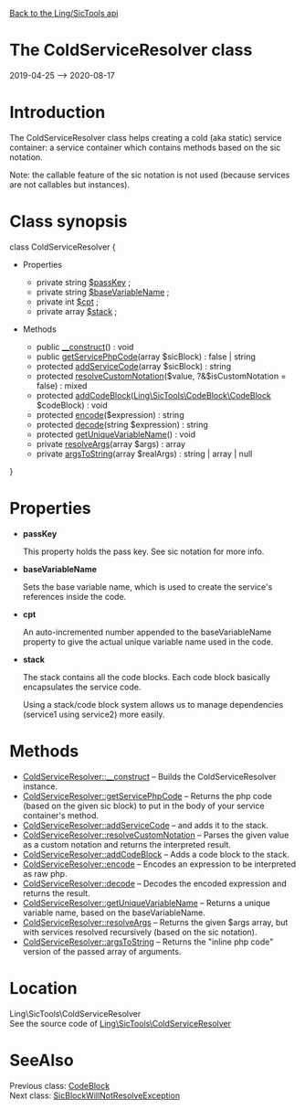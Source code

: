[Back to the Ling/SicTools api](https://github.com/lingtalfi/SicTools/blob/master/doc/api/Ling/SicTools.md)



The ColdServiceResolver class
================
2019-04-25 --> 2020-08-17






Introduction
============

The ColdServiceResolver class helps creating a cold (aka static) service container: a service container
which contains methods based on the sic notation.



Note: the callable feature of the sic notation is not used (because services are not callables but instances).



Class synopsis
==============


class <span class="pl-k">ColdServiceResolver</span>  {

- Properties
    - private string [$passKey](#property-passKey) ;
    - private string [$baseVariableName](#property-baseVariableName) ;
    - private int [$cpt](#property-cpt) ;
    - private array [$stack](#property-stack) ;

- Methods
    - public [__construct](https://github.com/lingtalfi/SicTools/blob/master/doc/api/Ling/SicTools/ColdServiceResolver/__construct.md)() : void
    - public [getServicePhpCode](https://github.com/lingtalfi/SicTools/blob/master/doc/api/Ling/SicTools/ColdServiceResolver/getServicePhpCode.md)(array $sicBlock) : false | string
    - protected [addServiceCode](https://github.com/lingtalfi/SicTools/blob/master/doc/api/Ling/SicTools/ColdServiceResolver/addServiceCode.md)(array $sicBlock) : string
    - protected [resolveCustomNotation](https://github.com/lingtalfi/SicTools/blob/master/doc/api/Ling/SicTools/ColdServiceResolver/resolveCustomNotation.md)($value, ?&$isCustomNotation = false) : mixed
    - protected [addCodeBlock](https://github.com/lingtalfi/SicTools/blob/master/doc/api/Ling/SicTools/ColdServiceResolver/addCodeBlock.md)([Ling\SicTools\CodeBlock\CodeBlock](https://github.com/lingtalfi/SicTools/blob/master/doc/api/Ling/SicTools/CodeBlock/CodeBlock.md) $codeBlock) : void
    - protected [encode](https://github.com/lingtalfi/SicTools/blob/master/doc/api/Ling/SicTools/ColdServiceResolver/encode.md)($expression) : string
    - protected [decode](https://github.com/lingtalfi/SicTools/blob/master/doc/api/Ling/SicTools/ColdServiceResolver/decode.md)(string $expression) : string
    - protected [getUniqueVariableName](https://github.com/lingtalfi/SicTools/blob/master/doc/api/Ling/SicTools/ColdServiceResolver/getUniqueVariableName.md)() : void
    - private [resolveArgs](https://github.com/lingtalfi/SicTools/blob/master/doc/api/Ling/SicTools/ColdServiceResolver/resolveArgs.md)(array $args) : array
    - private [argsToString](https://github.com/lingtalfi/SicTools/blob/master/doc/api/Ling/SicTools/ColdServiceResolver/argsToString.md)(array $realArgs) : string | array | null

}




Properties
=============

- <span id="property-passKey"><b>passKey</b></span>

    This property holds the pass key.
    See sic notation for more info.
    
    

- <span id="property-baseVariableName"><b>baseVariableName</b></span>

    Sets the base variable name, which is used to create the service's references inside the code.
    
    

- <span id="property-cpt"><b>cpt</b></span>

    An auto-incremented number appended to the baseVariableName property to give the actual unique variable name
    used in the code.
    
    

- <span id="property-stack"><b>stack</b></span>

    The stack contains all the code blocks.
    Each code block basically encapsulates the service code.
    
    Using a stack/code block system allows us to manage dependencies (service1 using service2) more easily.
    
    



Methods
==============

- [ColdServiceResolver::__construct](https://github.com/lingtalfi/SicTools/blob/master/doc/api/Ling/SicTools/ColdServiceResolver/__construct.md) &ndash; Builds the ColdServiceResolver instance.
- [ColdServiceResolver::getServicePhpCode](https://github.com/lingtalfi/SicTools/blob/master/doc/api/Ling/SicTools/ColdServiceResolver/getServicePhpCode.md) &ndash; Returns the php code (based on the given sic block) to put in the body of your service container's method.
- [ColdServiceResolver::addServiceCode](https://github.com/lingtalfi/SicTools/blob/master/doc/api/Ling/SicTools/ColdServiceResolver/addServiceCode.md) &ndash; and adds it to the stack.
- [ColdServiceResolver::resolveCustomNotation](https://github.com/lingtalfi/SicTools/blob/master/doc/api/Ling/SicTools/ColdServiceResolver/resolveCustomNotation.md) &ndash; Parses the given value as a custom notation and returns the interpreted result.
- [ColdServiceResolver::addCodeBlock](https://github.com/lingtalfi/SicTools/blob/master/doc/api/Ling/SicTools/ColdServiceResolver/addCodeBlock.md) &ndash; Adds a code block to the stack.
- [ColdServiceResolver::encode](https://github.com/lingtalfi/SicTools/blob/master/doc/api/Ling/SicTools/ColdServiceResolver/encode.md) &ndash; Encodes an expression to be interpreted as raw php.
- [ColdServiceResolver::decode](https://github.com/lingtalfi/SicTools/blob/master/doc/api/Ling/SicTools/ColdServiceResolver/decode.md) &ndash; Decodes the encoded expression and returns the result.
- [ColdServiceResolver::getUniqueVariableName](https://github.com/lingtalfi/SicTools/blob/master/doc/api/Ling/SicTools/ColdServiceResolver/getUniqueVariableName.md) &ndash; Returns a unique variable name, based on the baseVariableName.
- [ColdServiceResolver::resolveArgs](https://github.com/lingtalfi/SicTools/blob/master/doc/api/Ling/SicTools/ColdServiceResolver/resolveArgs.md) &ndash; Returns the given $args array, but with services resolved recursively (based on the sic notation).
- [ColdServiceResolver::argsToString](https://github.com/lingtalfi/SicTools/blob/master/doc/api/Ling/SicTools/ColdServiceResolver/argsToString.md) &ndash; Returns the "inline php code" version of the passed array of arguments.





Location
=============
Ling\SicTools\ColdServiceResolver<br>
See the source code of [Ling\SicTools\ColdServiceResolver](https://github.com/lingtalfi/SicTools/blob/master/ColdServiceResolver.php)



SeeAlso
==============
Previous class: [CodeBlock](https://github.com/lingtalfi/SicTools/blob/master/doc/api/Ling/SicTools/CodeBlock/CodeBlock.md)<br>Next class: [SicBlockWillNotResolveException](https://github.com/lingtalfi/SicTools/blob/master/doc/api/Ling/SicTools/Exception/SicBlockWillNotResolveException.md)<br>

